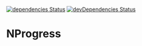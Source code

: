 [![dependencies Status](https://david-dm.org/marcobiedermann/playground/status.svg?path=ui/progress/nprogress)](https://david-dm.org/marcobiedermann/playground?path=ui/progress/nprogress) [![devDependencies Status](https://david-dm.org/marcobiedermann/playground/dev-status.svg?path=ui/progress/nprogress)](https://david-dm.org/marcobiedermann/playground?path=ui/progress/nprogress&type=dev)

# NProgress
